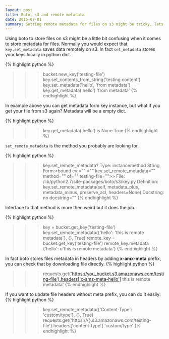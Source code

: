 ```yaml
---
layout: post
title: Boto, s3 and remote metadata
date: 2015-07-01
summary: Setting remote metadata for files on s3 might be tricky, lets take a peek
---
```


Using boto to store files on s3 might be a little bit confusing when it comes to store metadata for files. Normally you would expect that ``key.set_metadata`` saves data remotely on s3. In fact ``set_metadata`` stores your keys locally in python dict.

{% highlight python %}
>>> bucket.new_key('testing-file')
>>> key.set_contents_from_string('testing content')
>>> key.set_metadata('hello', 'from metadata')
>>> key.get_metadata('hello')
>>> 'from metadata'
{% endhighlight %}

In example above you can get metadata form key instance, but what if you get your file from s3 again? Metadata will be a empty dict.

{% highlight python %}
>>> key.get_metadata('hello') is None
>>> True
{% endhighlight %}

``set_remote_metadata`` is the method you probably are looking for.

{% highlight python %}
>>> key.set_remote_metadata?
Type:       instancemethod
String Form:<bound ey:="" ="" key.set_remote_metadata="" method="" of="" testing-file="">&gt;
File:       /lib/python2.7/site-packages/boto/s3/key.py
Definition: key.set_remote_metadata(self, metadata_plus, metadata_minus, preserve_acl, headers=None)
Docstring:  no docstring=""
{% endhighlight %}

Interface to that method is more then weird but it does the job.

{% highlight python %}
>>> key = bucket.get_key('testing-file')
>>> key.set_remote_metadata({'hello': 'this is remote metadata'}, {}, True)
>>> remote_key = bucket.get_key('testing-file')
>>> remote_key.metadata
>>> {'hello': u'this is remote metadata'}
{% endhighlight %}

In fact boto stores files metadata in headers by adding <b>x-amx-meta</b> prefix, you can check that by downloading file directly.
{% highlight python %}
>>> requests.get('https://you_bucket.s3.amazonaws.com/testing-file').headers['x-amz-meta-hello']
>>> this is remote metadata'
{% endhighlight %}

If you want to update file headers without meta prefix, you can do it easily:
{% highlight python %}
>>> key.set_remote_metadata({'Content-Type': 'custom/type'}, {}, True)
>>> requests.get('https://{}.s3.amazonaws.com/testing-file').headers['content-type']
>>> 'custom/type'
{% endhighlight %}
